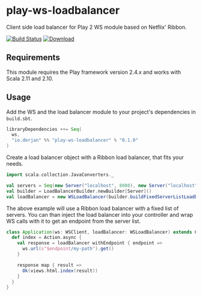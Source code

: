 # play-ws-loadbalancer
Client side load balancer for Play 2 WS module based on Netflix' Ribbon.

[![Build Status](https://travis-ci.org/jehrhardt/play-ws-loadbalancer.svg?branch=master)](https://travis-ci.org/jehrhardt/play-ws-loadbalancer) [![Download](https://api.bintray.com/packages/jehrhardt/maven/play-ws-loadbalancer/images/download.svg)](https://bintray.com/jehrhardt/maven/play-ws-loadbalancer/_latestVersion)

## Requirements
This module requires the Play framework version 2.4.x and works with Scala 2.11 and 2.10.

## Usage
Add the WS and the load balancer module to your project's dependencies in `build.sbt`.

```scala
libraryDependencies ++= Seq(
  ws,
  "io.derjan" %% "play-ws-loadbalancer" % "0.1.0"
)
```

Create a load balancer object with a Ribbon load balancer, that fits your needs.

```scala
import scala.collection.JavaConverters._

val servers = Seq(new Server("localhost", 8080), new Server("localhost", 8081))
val builder = LoadBalancerBuilder.newBuilder[Server]()
val loadBalancer = new WSLoadBalancer(builder.buildFixedServerListLoadBalancer(servers.asJava))
```

The above example will use a Ribbon load balancer with a fixed list of servers. You can than inject the load balancer into your controller and wrap WS calls with it to get an endpoint from the server list.

```scala
class Application(ws: WSClient, loadBalancer: WSLoadBalancer) extends Controller {
  def index = Action.async {
    val response = loadBalancer withEndpoint { endpoint =>
      ws.url(s"$endpoint/my-path").get()
    }

    response map { result =>
      Ok(views.html.index(result))
    }
  }
}
```
